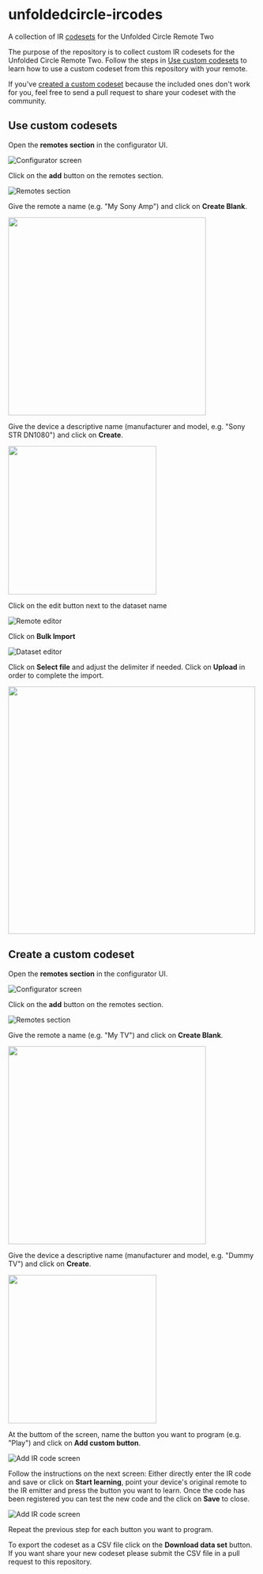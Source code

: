 # unfoldedcircle-ircodes

A collection of IR [codesets](./codesets/) for the Unfolded Circle Remote Two

The purpose of the repository is to collect custom IR codesets for the Unfolded Circle Remote Two. Follow the steps in [Use custom codesets](#use-custom-codesets) to learn how to use a custom codeset from this repository with your remote.

If you've [created a custom codeset](#create-a-custom-codeset) because the included ones don't work for you, feel free to send a pull request to share your codeset with the community.

## Use custom codesets

Open the **remotes section** in the configurator UI.

![Configurator screen](./assets/main_screen.png)

Click on the **add** button on the remotes section.

![Remotes section](./assets/remotes_screen.png)

Give the remote a name (e.g. "My Sony Amp") and click on **Create Blank**.

<img src="./assets/add_remote_screen.png" height="400">

Give the device a descriptive name (manufacturer and model, e.g. "Sony STR DN1080") and click on **Create**.

<img src="./assets/create_custom_device_screen.png" height="300">

Click on the edit button next to the dataset name

![Remote editor](./assets/remote_editor_screen.png)

Click on **Bulk Import**

![Dataset editor](./assets/dataset_editor_screen.png)

Click on **Select file** and adjust the delimiter if needed.
Click on **Upload** in order to complete the import.

<img src="./assets/ir_import_screen.png" height="500">

## Create a custom codeset

Open the **remotes section** in the configurator UI.

![Configurator screen](./assets/main_screen.png)

Click on the **add** button on the remotes section.

![Remotes section](./assets/remotes_screen.png)

Give the remote a name (e.g. "My TV") and click on **Create Blank**.

<img src="./assets/add_remote_screen.png" height="400">

Give the device a descriptive name (manufacturer and model, e.g. "Dummy TV") and click on **Create**.

<img src="./assets/create_custom_device_screen.png" height="300">

At the buttom of the screen, name the button you want to program (e.g. "Play") and click on **Add custom button**.

![Add IR code screen](./assets/add_ir_code_screen.png)

Follow the instructions on the next screen: Either directly enter the IR code and save or click on **Start learning**, point your device's original remote to the IR emitter and press the button you want to learn. Once the code has been registered you can test the new code and the click on **Save** to close.

![Add IR code screen](./assets/add_ir_code_save_screen.png)

Repeat the previous step for each button you want to program.

To export the codeset as a CSV file click on the **Download data set** button. If you want share your new codeset please submit the CSV file in a pull request to this repository.
